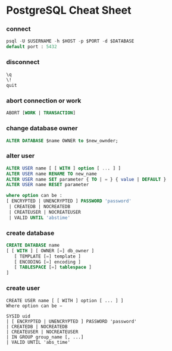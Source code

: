 # PostgreSQL Cheat Sheet

### connect 
```sql
psql -U $USERNAME -h $HOST -p $PORT -d $DATABASE
default port : 5432
```
### disconnect
```sql
\q
\!
quit
```
### abort connection or work
```sql
ABORT [WORK | TRANSACTION]
```
### change database owner
```sql
ALTER DATABASE $name OWNER to $new_ownder;
```
### alter user
```sql
ALTER USER name [ [ WITH ] option [ ... ] ]
ALTER USER name RENAME TO new_name
ALTER USER name SET parameter { TO | = } { value | DEFAULT }
ALTER USER name RESET parameter

where option can be :
[ ENCRYPTED | UNENCRYPTED ] PASSWORD 'password'
 | CREATEDB | NOCREATEDB
 | CREATEUSER | NOCREATEUSER
 | VALID UNTIL 'abstime'
```
### create database 
```sql
CREATE DATABASE name
[ [ WITH ] [ OWNER [=] db_owner ]
   [ TEMPLATE [=] template ]
   [ ENCODING [=] encoding ]
   [ TABLESPACE [=] tablespace ] 
]
```
### create user
```
CREATE USER name [ [ WITH ] option [ ... ] ]
Where option can be −

SYSID uid
| [ ENCRYPTED | UNENCRYPTED ] PASSWORD 'password'
| CREATEDB | NOCREATEDB
| CREATEUSER | NOCREATEUSER
| IN GROUP group_name [, ...]
| VALID UNTIL 'abs_time'
```
